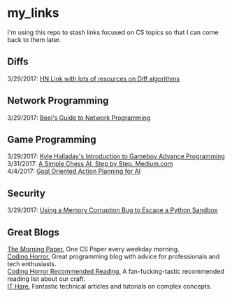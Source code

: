 # my_links
I'm using this repo to stash links focused on CS topics so that I can come back to them later.


## Diffs
3/29/2017: [HN Link with lots of resources on Diff algorithms](https://news.ycombinator.com/item?id=13983085)

## Network Programming
3/29/2017: [Beej's Guide to Network Programming](http://beej.us/guide/bgnet/)

## Game Programming
3/29/2017: [Kyle Halladay's Introduction to Gameboy Advance Programming](http://kylehalladay.com/blog/tutorial/2017/03/28/GBA-By-Example-1.html)  
3/31/2017: [A Simple Chess AI, Step by Step. Medium.com](https://medium.com/@lhartikk/simple-chess-ai-step-by-step-1d55a9266977)  
4/4/2017: [Goal Oriented Action Planning for AI](https://gamedevelopment.tutsplus.com/tutorials/goal-oriented-action-planning-for-a-smarter-ai--cms-20793)  

## Security
3/29/2017: [Using a Memory Corruption Bug to Escape a Python Sandbox](https://medium.com/@gabecpike/python-sandbox-escape-via-a-memory-corruption-bug-19dde4d5fea5)

## Great Blogs
[The Morning Paper.](https://blog.acolyer.org/) One CS Paper every weekday morning.  
[Coding Horror.](https://blog.codinghorror.com/) Great programming blog with advice for professionals and tech enthusiasts.  
[Coding Horror Recommended Reading.](https://blog.codinghorror.com/recommended-reading-for-developers/) A fan-fucking-tastic recommended reading list about our craft.  
[IT Hare.](http://ithare.com/) Fantastic technical articles and tutorials on complex concepts.  
